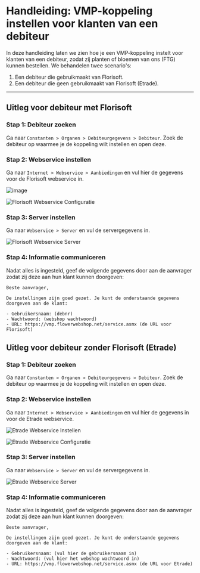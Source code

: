 # Handleiding: VMP-koppeling instellen voor klanten van een debiteur

In deze handleiding laten we zien hoe je een VMP-koppeling instelt voor klanten van een debiteur, zodat zij planten of bloemen van ons (FTG) kunnen bestellen. We behandelen twee scenario's:
1. Een debiteur die gebruikmaakt van Florisoft.
2. Een debiteur die geen gebruikmaakt van Florisoft (Etrade).

---

## Uitleg voor debiteur met Florisoft

### Stap 1: Debiteur zoeken
Ga naar `Constanten > Organen > Debiteurgegevens > Debiteur`. Zoek de debiteur op waarmee je de koppeling wilt instellen en open deze.

### Stap 2: Webservice instellen
Ga naar `Internet > Webservice > Aanbiedingen` en vul hier de gegevens voor de Florisoft webservice in.

![image](https://github.com/user-attachments/assets/3c9d13a5-fe2c-45ee-b8f7-0de3e27a1df4)

![Florisoft Webservice Configuratie](https://github.com/user-attachments/assets/b6e2b600-f8e5-4701-809a-0e2edda190bb)

### Stap 3: Server instellen
Ga naar `Webservice > Server` en vul de servergegevens in.

![Florisoft Webservice Server](https://github.com/user-attachments/assets/301aea44-4d73-45cd-9365-13c70170b5b0)

### Stap 4: Informatie communiceren
Nadat alles is ingesteld, geef de volgende gegevens door aan de aanvrager zodat zij deze aan hun klant kunnen doorgeven:

```plaintext
Beste aanvrager,

De instellingen zijn goed gezet. Je kunt de onderstaande gegevens doorgeven aan de klant:

- Gebruikersnaam: (debnr)
- Wachtwoord: (webshop wachtwoord)
- URL: https://vmp.flowerwebshop.net/service.asmx (de URL voor Florisoft)
```
## Uitleg voor debiteur zonder Florisoft (Etrade)

### Stap 1: Debiteur zoeken
Ga naar `Constanten > Organen > Debiteurgegevens > Debiteur`. Zoek de debiteur op waarmee je de koppeling wilt instellen en open deze.

### Stap 2: Webservice instellen
Ga naar `Internet > Webservice > Aanbiedingen` en vul hier de gegevens in voor de Etrade webservice.

![Etrade Webservice Instellen](https://github.com/user-attachments/assets/55b6faf3-e7ce-4593-840d-993ad901b800)

![Etrade Webservice Configuratie](https://github.com/user-attachments/assets/b6e2b600-f8e5-4701-809a-0e2edda190bb)

### Stap 3: Server instellen
Ga naar `Webservice > Server` en vul de servergegevens in.

![Etrade Webservice Server](https://github.com/user-attachments/assets/301aea44-4d73-45cd-9365-13c70170b5b0)

### Stap 4: Informatie communiceren
Nadat alles is ingesteld, geef de volgende gegevens door aan de aanvrager zodat zij deze aan hun klant kunnen doorgeven:

```plaintext
Beste aanvrager,

De instellingen zijn goed gezet. Je kunt de onderstaande gegevens doorgeven aan de klant:

- Gebruikersnaam: (vul hier de gebruikersnaam in)
- Wachtwoord: (vul hier het webshop wachtwoord in)
- URL: https://vmp.flowerwebshop.net/service.asmx (de URL voor Etrade)
```
